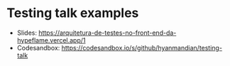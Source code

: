 # Testing talk examples

- Slides: https://arquitetura-de-testes-no-front-end-da-hypeflame.vercel.app/1
- Codesandbox: https://codesandbox.io/s/github/hyanmandian/testing-talk


